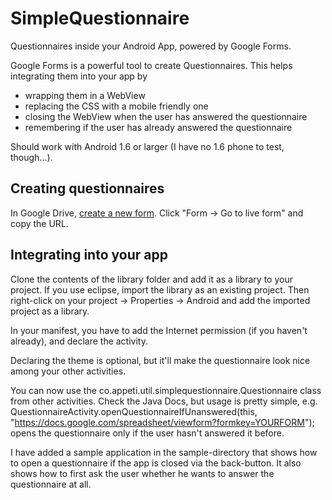 SimpleQuestionnaire
===================

Questionnaires inside your Android App, powered by Google Forms.

Google Forms is a powerful tool to create Questionnaires. This helps integrating them into your app by
* wrapping them in a WebView
* replacing the CSS with a mobile friendly one
* closing the WebView when the user has answered the questionnaire
* remembering if the user has already answered the questionnaire

Should work with Android 1.6 or larger (I have no 1.6 phone to test, though...).

Creating questionnaires
-----------------------

In Google Drive, [create a new form](https://docs.google.com/spreadsheet/newform?usp=apps_start&hl=en). Click "Form -> Go to live form" and copy the URL.

Integrating into your app
-------------------------

Clone the contents of the library folder and add it as a library to your project.
If you use eclipse, import the library as an existing project. Then right-click on your project -> Properties -> Android and add the imported project as a library.

In your manifest, you have to add the Internet permission (if you haven't already), and declare the activity.

<activity 
            android:name="co.appeti.util.simplequestionnaire.Questionnaire"
            android:theme="@style/AppTheme" />

Declaring the theme is optional, but it'll make the questionnaire look nice among your other activities.

You can now use the co.appeti.util.simplequestionnaire.Questionnaire class from other activities. Check the Java Docs, but usage is pretty simple, e.g.
QuestionnaireActivity.openQuestionnaireIfUnanswered(this, "https://docs.google.com/spreadsheet/viewform?formkey=YOURFORM");
opens the questionnaire only if the user hasn't answered it before.

I have added a sample application in the sample-directory that shows how to open a questionnaire if the app is closed via the back-button. It also shows how to first ask the user whether he wants to answer the questionnaire at all.
